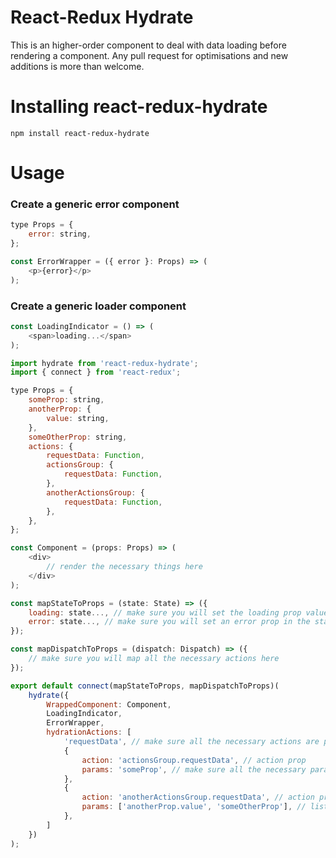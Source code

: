 # React-Redux Hydrate
This is an higher-order component to deal with data loading before rendering a component.
Any pull request for optimisations and new additions is more than welcome.

# Installing react-redux-hydrate

```
npm install react-redux-hydrate
```

# Usage

### Create a generic error component

```js
type Props = {
    error: string,
};

const ErrorWrapper = ({ error }: Props) => (
    <p>{error}</p>
);
```

### Create a generic loader component

```js
const LoadingIndicator = () => (
    <span>loading...</span>
);
```

```js
import hydrate from 'react-redux-hydrate';
import { connect } from 'react-redux';

type Props = {
    someProp: string,
    anotherProp: {
        value: string,
    },
    someOtherProp: string,
    actions: {
        requestData: Function,
        actionsGroup: {
            requestData: Function,
        },
        anotherActionsGroup: {
            requestData: Function,
        },
    },
};

const Component = (props: Props) => (
    <div>
        // render the necessary things here
    </div>
);

const mapStateToProps = (state: State) => ({
    loading: state..., // make sure you will set the loading prop value to true when a request starts and set it to false when it is resolved
    error: state..., // make sure you will set an error prop in the state when a request fails
});

const mapDispatchToProps = (dispatch: Dispatch) => ({
    // make sure you will map all the necessary actions here
});

export default connect(mapStateToProps, mapDispatchToProps)(
    hydrate({
        WrappedComponent: Component,
        LoadingIndicator,
        ErrorWrapper,
        hydrationActions: [
            'requestData', // make sure all the necessary actions are passed as props to the component
            {
                action: 'actionsGroup.requestData', // action prop
                params: 'someProp', // make sure all the necessary params are passed as props to the component
            },
            {
                action: 'anotherActionsGroup.requestData', // action prop
                params: ['anotherProp.value', 'someOtherProp'], // list of params
            },
        ]
    })
);
```
